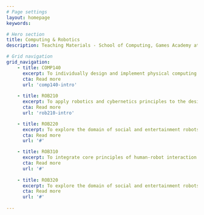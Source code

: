 ```yaml
---
# Page settings
layout: homepage
keywords:

# Hero section
title: Computing & Robotics 
description: Teaching Materials - School of Computing, Games Academy at Falmouth University

# Grid navigation
grid_navigation:      
    - title: COMP140
      excerpt: To individually design and implement physical computing systems in a creative context whilst considering legal, social, ethical, and professional issues.
      cta: Read more
      url: 'comp140-intro'
            
    - title: ROB210
      excerpt: To apply robotics and cybernetics principles to the design and development of simple robot prototypes.
      cta: Read more
      url: 'rob210-intro'

    - title: ROB220
      excerpt: To explore the domain of social and entertainment robots and implement key insights to deliver an engaging robot.
      cta: Read more
      url: '#'

    - title: ROB310
      excerpt: To integrate core principles of human-robot interaction into the design and implementation of social robots.
      cta: Read more
      url: '#'
      
    - title: ROB320
      excerpt: To explore the domain of social and entertainment robots and implement key insights to deliver an engaging robot.
      cta: Read more
      url: '#'
  
---
```

<!--stackedit_data:
eyJoaXN0b3J5IjpbMTAwOTA3Nzk1LC00ODQyNjc4NDgsMTk1Nj
I3MTYyNiw0MTk2MTQ2NTYsLTE0NTA2MTkwMTcsMjEwMDUwNzA3
MywtMTQwOTQwMDEyOCwxNDY2NDAyMzk2LC00MjM0NTI3OV19
-->